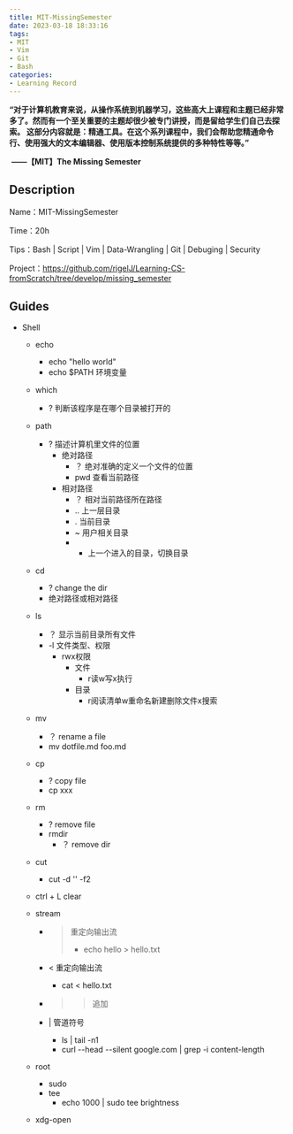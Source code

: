 ```yaml
---
title: MIT-MissingSemester
date: 2023-03-18 18:33:16
tags:
- MIT
- Vim
- Git
- Bash
categories:
- Learning Record
---
```




**“对于计算机教育来说，从操作系统到机器学习，这些高大上课程和主题已经非常多了。然而有一个至关重要的主题却很少被专门讲授，而是留给学生们自己去探索。 这部分内容就是：精通工具。在这个系列课程中，我们会帮助您精通命令行、使用强大的文本编辑器、使用版本控制系统提供的多种特性等等。”**

​                                                                                        **——【MIT】The Missing Semester**

## Description

Name：MIT-MissingSemester

Time：20h

Tips：Bash  |  Script  |  Vim  |  Data-Wrangling |  Git |  Debuging |  Security

Project：https://github.com/rigelJ/Learning-CS-fromScratch/tree/develop/missing_semester



## Guides

- Shell
	- echo  
		- echo "hello world"
		- echo  $PATH  环境变量
	- which 
		
		- ? 判断该程序是在哪个目录被打开的 
	- path  
		- ? 描述计算机里文件的位置
			- 绝对路径
				- ？ 绝对准确的定义一个文件的位置
				- pwd  查看当前路径
			- 相对路径
				- ？ 相对当前路径所在路径
				- ..  上一层目录
				- .  当前目录
				- ~ 用户相关目录
				- - 上一个进入的目录，切换目录
	- cd   
		- ? change the dir
		- 绝对路径或相对路径
	- ls
		- ？ 显示当前目录所有文件
		- -l  文件类型、权限
			- rwx权限  
				- 文件
					- r读w写x执行
				- 目录
					- r阅读清单w重命名新建删除文件x搜索
	- mv  
		- ？ rename a file
		- mv  dotfile.md foo.md
	- cp  
		- ? copy file
		- cp  xxx
	- rm
		- ? remove file
		- rmdir  
			- ？ remove  dir
	- cut
		
		- cut -d '' -f2
	- ctrl + L   clear
	- stream
		- > 重定向输出流
			>
			> - echo  hello > hello.txt
		-  < 重定向输出流
			
			- cat < hello.txt
		- >>  追加
		- |  管道符号
			- ls | tail  -n1
			- curl --head --silent google.com | grep -i content-length 
	- root
		- sudo
		- tee
			- echo 1000 | sudo tee brightness
	- xdg-open